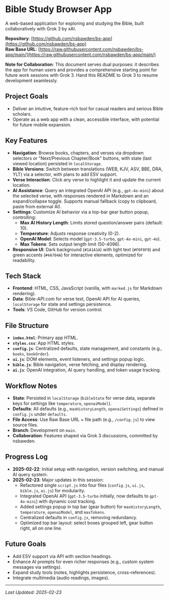 # Bible Study Browser App

A web-based application for exploring and studying the Bible, built collaboratively with Grok 3 by xAI.

**Repository**: [https://github.com/nsbawden/bs-app](https://github.com/nsbawden/bs-app)  
**Raw Base URL**: [https://raw.githubusercontent.com/nsbawden/bs-app/main/](https://raw.githubusercontent.com/nsbawden/bs-app/main/)

**Note for Collaboration**: This document serves dual purposes: it describes the app for human users and provides a comprehensive starting point for future work sessions with Grok 3. Hand this README to Grok 3 to resume development seamlessly.

## Project Goals
- Deliver an intuitive, feature-rich tool for casual readers and serious Bible scholars.
- Operate as a web app with a clean, accessible interface, with potential for future mobile expansion.

## Key Features
- **Navigation**: Browse books, chapters, and verses via dropdown selectors or "Next/Previous Chapter/Book" buttons, with state (last viewed location) persisted in `localStorage`.
- **Bible Versions**: Switch between translations (WEB, KJV, ASV, BBE, DRA, YLT) via a selector, with plans to add ESV support.
- **Verse Interaction**: Click any verse to highlight it and update the current location.
- **AI Assistance**: Query an integrated OpenAI API (e.g., `gpt-4o-mini`) about the selected verse, with responses rendered in Markdown and an expand/collapse toggle. Supports manual fallback (copy to clipboard, paste from external AI).
- **Settings**: Customize AI behavior via a top-bar gear button popup, controlling:
  - **Max AI History Length**: Limits stored question/answer pairs (default: 10).
  - **Temperature**: Adjusts response creativity (0-2).
  - **OpenAI Model**: Selects model (`gpt-3.5-turbo`, `gpt-4o-mini`, `gpt-4o`).
  - **Max Tokens**: Sets output length limit (50-4096).
- **Responsive UI**: Dark background (`#1A1A1A`) with light text (`#F0F0F0`) and green accents (`#4A704A`) for interactive elements, optimized for readability.

## Tech Stack
- **Frontend**: HTML, CSS, JavaScript (vanilla, with `marked.js` for Markdown rendering).
- **Data**: Bible-API.com for verse text, OpenAI API for AI queries, `localStorage` for state and settings persistence.
- **Tools**: VS Code, GitHub for version control.

## File Structure
- **`index.html`**: Primary app HTML.
- **`styles.css`**: App HTML styles.
- **`config.js`**: Centralized defaults, state management, and constants (e.g., `books`, `bookOrder`).
- **`ui.js`**: DOM elements, event listeners, and settings popup logic.
- **`bible.js`**: Bible navigation, verse fetching, and display rendering.
- **`ai.js`**: OpenAI integration, AI query handling, and token usage tracking.

## Workflow Notes
- **State**: Persisted in `localStorage` (`bibleState` for verse data, separate keys for settings like `temperature`, `openaiModel`).
- **Defaults**: All defaults (e.g., `maxHistoryLength`, `openaiSettings`) defined in `config.js` under `defaults`.
- **File Access**: Use Raw Base URL + file path (e.g., `/config.js`) to view source files.
- **Branch**: Development on `main`.
- **Collaboration**: Features shaped via Grok 3 discussions, committed by nsbawden.

## Progress Log
- **2025-02-22**: Initial setup with navigation, version switching, and manual AI query system.
- **2025-02-23**: Major updates in this session:
  - Refactored single `script.js` into four files (`config.js`, `ui.js`, `bible.js`, `ai.js`) for modularity.
  - Integrated OpenAI API (`gpt-3.5-turbo` initially, now defaults to `gpt-4o-mini`) with dynamic cost tracking.
  - Added settings popup in top bar (gear button) for `maxHistoryLength`, `temperature`, `openaiModel`, and `maxTokens`.
  - Centralized defaults in `config.js`, removing redundancy.
  - Optimized top bar layout: select boxes grouped left, gear button right, all on one line.

## Future Goals
- Add ESV support via API with section headings.
- Enhance AI prompts for even richer responses (e.g., custom system messages via settings).
- Expand study tools (notes, highlights persistence, cross-references).
- Integrate multimedia (audio readings, images).

---
*Last Updated: 2025-02-23*
